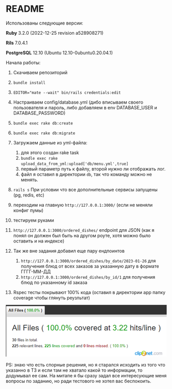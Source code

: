 # README
Использованы следующие версии:

**Ruby**  3.2.0 (2022-12-25 revision a528908271)

**Rils** 7.0.4.1

**PostgreSQL** 12.10 (Ubuntu 12.10-0ubuntu0.20.04.1)

Начала работы:
1. Скачиваем репозиторий
2. `bundle install`
3. `EDITOR="mate --wait" bin/rails credentials:edit`
4. Настраиваем config/database.yml (дибо вписываем своего пользователя и пароль, либо добавляем в env DATABASE_USER и DATABASE_PASSWORD)
5. `bundle exec rake db:create`
6. `bundle exec rake db:migrate`
7. Загружаем данные из yml-файла:
    1. для этого создан rake task
    2. `bundle exec rake upload_data_from_yml:upload['db/menu.yml',true]`
    3. первый параметр путь к файлу, второй нужно ли отображать лог.
    4. файл я оставил в директории `db`, так что команду можно не менять.
    
8. `rails s` При условии что все дополнительные сервисы запущены (pg, redis, etc)
9. переходим на главную `http://127.0.0.1:3000/` (если не меняли конфиг пумы)
10. тестируем руками
11. `http://127.0.0.1:3000/ordered_dishes/` endpoint для JSON (как я понял он должен был быть на другом роуте, хотя можно было оставить и на индексе)
12. Так же вне задания добавил еще пару ендпоинтов
    1. `http://127.0.0.1:3000/ordered_dishes/by_date/2023-01-26` для получения блюд от всех заказов за указанную дату в формате ГГГГ-ММ-ДД
    2. `http://127.0.0.1:3000/ordered_dishes/by_id/1` для получения блюд по указанному id заказа
13. Rspec тесты покрывают 100% кода (оставил в директории app папку coverage чтобы глянуть реузльтат)

![Coverage report](docs/images/coverage.png)

PS: знаю что есть спорные решения, но я старался исходить из того что указанно в ТЗ и если там не хватало какой то информации, то додумывал ее сам. На митапе я бы сразу задал все интересующие меня вопросы по заданию, но ради тестового не хотел вас беспокоить.

